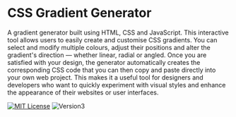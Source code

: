 # CSS Gradient Generator

A gradient generator built using HTML, CSS and JavaScript. This interactive tool allows users to easily create and customise CSS gradients. You can select and modify multiple colours, adjust their positions and alter the gradient's direction — whether linear, radial or angled. Once you are satisfied with your design, the generator automatically creates the corresponding CSS code that you can then copy and paste directly into your own web project. This makes it a useful tool for designers and developers who want to quickly experiment with visual styles and enhance the appearance of their websites or user interfaces.

[![MIT License](https://img.shields.io/badge/License-MIT-green.svg)](https://opensource.org/license/mit/) ![Version3](https://img.shields.io/badge/Version-3.0-yellow.svg)

